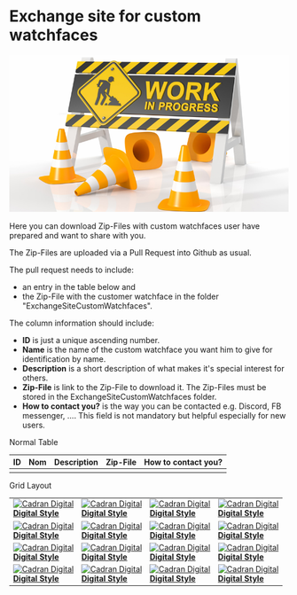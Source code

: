 # Exchange site for custom watchfaces

![limiting-work-in-progress.jpg](../images/limiting-work-in-progress.jpg)

Here you can download Zip-Files with custom watchfaces user have prepared and want to share with you.

The Zip-Files are uploaded via a Pull Request into Github as usual.

The pull request needs to include:

- an entry in the table below and
- the Zip-File with the customer watchface in the folder "ExchangeSiteCustomWatchfaces".

The column information should include:

- **ID** is just a unique ascending number.
- **Name** is the name of the custom watchface you want him to give for identification by name.
- **Description** is a short description of what makes it's special interest for others.
- **Zip-File** is link to the Zip-File to download it. The Zip-Files must be stored in the ExchangeSiteCustomWatchfaces folder.
- **How to contact you?** is the way you can be contacted e.g. Discord, FB messenger, .... This field is not mandatory but helpful especially for new users.

Normal Table

| ID | Nom | Description | Zip-File | How to contact you? |
| -- | --- | ----------- | -------- | ------------------- |
|    |     |             |          |                     |


Grid Layout

|                                                                                                                                     |                                                                                                                                     |                                                                                                                                     |                                                                                                                                     |
| ----------------------------------------------------------------------------------------------------------------------------------- | ----------------------------------------------------------------------------------------------------------------------------------- | ----------------------------------------------------------------------------------------------------------------------------------- | ----------------------------------------------------------------------------------------------------------------------------------- |
| [![Cadran Digital](../images/Watchface_DigitalStyle.png) <br> **Digital Style**](../ExchangeSiteCustomWatchfaces/AAPS-V2.zip) | [![Cadran Digital](../images/Watchface_DigitalStyle.png) <br> **Digital Style**](../ExchangeSiteCustomWatchfaces/AAPS-V2.zip) | [![Cadran Digital](../images/Watchface_DigitalStyle.png) <br> **Digital Style**](../ExchangeSiteCustomWatchfaces/AAPS-V2.zip) | [![Cadran Digital](../images/Watchface_DigitalStyle.png) <br> **Digital Style**](../ExchangeSiteCustomWatchfaces/AAPS-V2.zip) |
| [![Cadran Digital](../images/Watchface_DigitalStyle.png) <br> **Digital Style**](../ExchangeSiteCustomWatchfaces/AAPS-V2.zip) | [![Cadran Digital](../images/Watchface_DigitalStyle.png) <br> **Digital Style**](../ExchangeSiteCustomWatchfaces/AAPS-V2.zip) | [![Cadran Digital](../images/Watchface_DigitalStyle.png) <br> **Digital Style**](../ExchangeSiteCustomWatchfaces/AAPS-V2.zip) | [![Cadran Digital](../images/Watchface_DigitalStyle.png) <br> **Digital Style**](../ExchangeSiteCustomWatchfaces/AAPS-V2.zip) |
| [![Cadran Digital](../images/Watchface_DigitalStyle.png) <br> **Digital Style**](../ExchangeSiteCustomWatchfaces/AAPS-V2.zip) | [![Cadran Digital](../images/Watchface_DigitalStyle.png) <br> **Digital Style**](../ExchangeSiteCustomWatchfaces/AAPS-V2.zip) | [![Cadran Digital](../images/Watchface_DigitalStyle.png) <br> **Digital Style**](../ExchangeSiteCustomWatchfaces/AAPS-V2.zip) | [![Cadran Digital](../images/Watchface_DigitalStyle.png) <br> **Digital Style**](../ExchangeSiteCustomWatchfaces/AAPS-V2.zip) |
| [![Cadran Digital](../images/Watchface_DigitalStyle.png) <br> **Digital Style**](../ExchangeSiteCustomWatchfaces/AAPS-V2.zip) | [![Cadran Digital](../images/Watchface_DigitalStyle.png) <br> **Digital Style**](../ExchangeSiteCustomWatchfaces/AAPS-V2.zip) | [![Cadran Digital](../images/Watchface_DigitalStyle.png) <br> **Digital Style**](../ExchangeSiteCustomWatchfaces/AAPS-V2.zip) | [![Cadran Digital](../images/Watchface_DigitalStyle.png) <br> **Digital Style**](../ExchangeSiteCustomWatchfaces/AAPS-V2.zip) |
